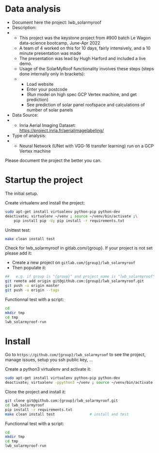 # Data analysis
- Document here the project: lwb_solarmyroof
- Description:
- - This project was the keystone project from #900 batch Le Wagon data-science bootcamp, June-Apr 2022
  - A team of 4 worked on this for 10 days, fairly intensively, and a 10 minute presentation was made
  - The presentation was lead by Hugh Harford and included a live demo.
  - Usage of the SolarMyRoof functionality involves these steps (steps done internally only in brackets):
  - - Load website
    - Enter your postcode
    - (Run model on high spec GCP Vertex machine, and get prediction)
    - See prediction of solar panel roofspace and calculations of number of solar panels
- Data Source:
- - Inria Aerial Imaging Dataset: https://project.inria.fr/aerialimagelabeling/
- Type of analysis:
- - Neural Network (UNet with VGG-16 transfer learning) run on a GCP Vertex machine

Please document the project the better you can.

# Startup the project

The initial setup.

Create virtualenv and install the project:
```bash
sudo apt-get install virtualenv python-pip python-dev
deactivate; virtualenv ~/venv ; source ~/venv/bin/activate ;\
    pip install pip -U; pip install -r requirements.txt
```

Unittest test:
```bash
make clean install test
```

Check for lwb_solarmyroof in gitlab.com/{group}.
If your project is not set please add it:

- Create a new project on `gitlab.com/{group}/lwb_solarmyroof`
- Then populate it:

```bash
##   e.g. if group is "{group}" and project_name is "lwb_solarmyroof"
git remote add origin git@github.com:{group}/lwb_solarmyroof.git
git push -u origin master
git push -u origin --tags
```

Functionnal test with a script:

```bash
cd
mkdir tmp
cd tmp
lwb_solarmyroof-run
```

# Install

Go to `https://github.com/{group}/lwb_solarmyroof` to see the project, manage issues,
setup you ssh public key, ...

Create a python3 virtualenv and activate it:

```bash
sudo apt-get install virtualenv python-pip python-dev
deactivate; virtualenv -ppython3 ~/venv ; source ~/venv/bin/activate
```

Clone the project and install it:

```bash
git clone git@github.com:{group}/lwb_solarmyroof.git
cd lwb_solarmyroof
pip install -r requirements.txt
make clean install test                # install and test
```
Functionnal test with a script:

```bash
cd
mkdir tmp
cd tmp
lwb_solarmyroof-run
```
